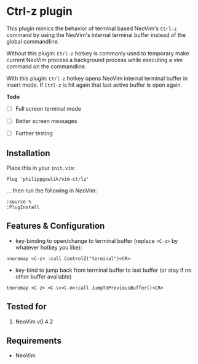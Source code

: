 # Ctrl-z plugin

This plugin mimics the behavior of terminal based NeoVim's `Ctrl-z` command by using the NeoVim's internal terminal buffer instead of the global commandline.

Without this plugin: `Ctrl-z` hotkey is commonly used to temporary make current NeoVim process a background process while executing a vim command on the commandline.

With this plugin: `Ctrl-z` hotkey opens NeoVim internal terminal buffer in insert mode. If `Ctrl-z` is hit again that last active buffer is open again.

**Todo**

-  [ ] Full screen terminal mode
-  [ ] Better screen messages
-  [ ] Further testing


## Installation

Place this in your `init.vim`:

```
Plug 'philippgawlik/vim-ctrlz'
```

... then run the following  in NeoVim:

```
:source %
:PlugInstall
```

## Features & Configuration

* key-binding to open/change to terminal buffer (replace `<C-z>` by whatever hotkey you like):

```
nnoremap <C-z> :call ControlZ("terminal")<CR>
```

* key-bind to jump back from terminal buffer to last buffer (or stay if no other buffer available)

```
tnoremap <C-z> <C-\><C-n>:call JumpToPreviousBuffer()<CR>
```

## Tested for

1. NeoVim v0.4.2

## Requirements

* NeoVim